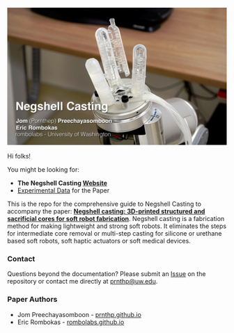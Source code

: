 ![Three Finger Gripper](images/tripodHeroText.jpg)

Hi folks!

You might be looking for:
- **The Negshell Casting [Website](//negshell.github.io/)**
- [Experimental Data](ExperimentalData.zip) for the Paper

This is the repo for the comprehensive guide to Negshell Casting to accompany the paper: [**Negshell casting: 3D-printed structured and sacrificial cores for soft robot fabrication**](//journals.plos.org/plosone/article?id=10.1371/journal.pone.0234354). Negshell casting is a fabrication method for making lightweight and strong soft robots. It eliminates the steps for intermediate core removal or multi-step casting for silicone or urethane based soft robots, soft haptic actuators or soft medical devices.

### Contact

Questions beyond the documentation? Please submit an [Issue](//github.com/negshell/negshell.github.io/issues) on the repository or contact me directly at [prnthp@uw.edu](mailto:prnthp@uw.edu).

### Paper Authors
- Jom Preechayasomboon - [prnthp.github.io](//prnthp.github.io)
- Eric Rombokas - [rombolabs.github.io](//rombolabs.github.io)

